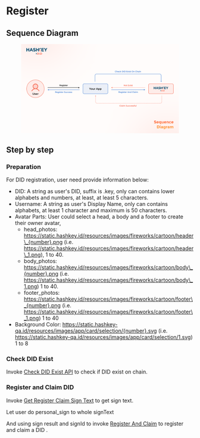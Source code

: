 # Register

## Sequence Diagram

<figure><img src="../../.gitbook/assets/register.png" alt=""><figcaption></figcaption></figure>

## Step by step

### Preparation

For DID registration, user need provide information below:

* DID: A string as user's DID, suffix is .key, only can contains lower alphabets and numbers, at least, at least 5 characters.
* Username: A string as user's Display Name, only can contains alphabets, at least 1 character and maximum is 50 characters.
* Avatar Parts: User could select a head, a body and a footer to create their owner avatar,
  * head\_photos: https://static.hashkey.id/resources/images/fireworks/cartoon/header\_{number}.png (i.e. https://static.hashkey.id/resources/images/fireworks/cartoon/header\_1.png), 1 to 40.
  * body\_photos: https://static.hashkey.id/resources/images/fireworks/cartoon/body\_{number}.png (i.e. https://static.hashkey.id/resources/images/fireworks/cartoon/body\_1.png) 1 to 40.
  * footer\_photos: https://static.hashkey.id/resources/images/fireworks/cartoon/footer\_{number}.png (i.e. https://static.hashkey.id/resources/images/fireworks/cartoon/footer\_1.png) 1 to 40
* Background Color: https://static.hashkey-qa.id/resources/images/app/card/selection/{number}.svg (i.e. https://static.hashkey-qa.id/resources/images/app/card/selection/1.svg) 1 to 8

### Check DID Exist

Invoke [Check DID Exist API](../api-reference/openapi.md#get-user-didexistchain) to check if DID exist on chain.

### Register and Claim DID

Invoke [Get Register Claim Sign Text](../api-reference/openapi.md#get-user-getregisterclaimsigntext) to get sign text.

Let user do personal\_sign to whole signText

And using sign result and signId to invoke [Register And Claim](../api-reference/openapi.md#post-user-registerandclaim) to register and claim a DID .
